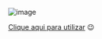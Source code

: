 ![image](https://user-images.githubusercontent.com/41811634/105718763-57a4f800-5f00-11eb-8352-fcb5f77c483a.png)


[Clique aqui para utilizar](https://nadiaaoliverr.github.io/contador-de-palavras-e-caracteres/) 😉
